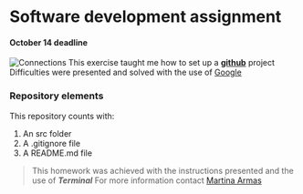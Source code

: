 # Software development assignment
#### October 14 deadline
![Connections](https://metricimpact.com/wp-content/uploads/2018/10/technology.jpg)
This exercise taught me how to set up a [**github**](github.com) project
Difficulties were presented and solved with the use of [Google](www.google.com) 
### Repository elements
This repository counts with:
1. An src folder
2. A .gitignore file
3. A README.md file

>This homework was achieved with the instructions presented and the use of **_Terminal_**
For more information contact [Martina Armas](https://www.linkedin.com/in/martina-armas-793b60157/)


